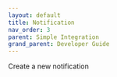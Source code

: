 ```yaml
---
layout: default
title: Notification
nav_order: 3
parent: Simple Integration
grand_parent: Developer Guide
---
```

Create a new notification
